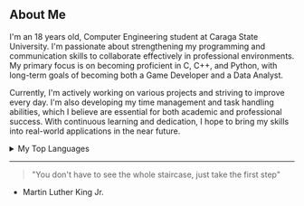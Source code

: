 ## About Me
<!-- Comment -->

I'm an 18 years old, Computer Engineering student at Caraga State University. I'm passionate about strengthening my programming and communication skills to collaborate effectively in professional environments. My primary focus is on becoming proficient in C, C++, and Python, with long-term goals of becoming both a Game Developer and a Data Analyst.

Currently, I'm actively working on various projects and striving to improve every day. I'm also developing my time management and task handling abilities, which I believe are essential for both academic and professional success. With continuous learning and dedication, I hope to bring my skills into real-world applications in the near future. 
<details>
<summary>My Top Languages</summary>

| Rank | THING-TO-RANK |
|-----:|---------------|
|     1| C             |
|     2| C++              |
|     3| Python              |

</details>


---
> "You don't have to see the whole staircase, just take the first step"
- Martin Luther King Jr.

